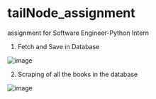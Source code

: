# tailNode_assignment
assignment for Software Engineer-Python Intern 

1. Fetch and Save in Database

![image](https://user-images.githubusercontent.com/53972008/160048978-b0748789-fa25-4a47-aa05-59ab77f85a1e.png)

2. Scraping of all the books in the database

![image](https://user-images.githubusercontent.com/53972008/160050090-530a5c47-3be7-4228-a830-fc1719e7ecaf.png)

